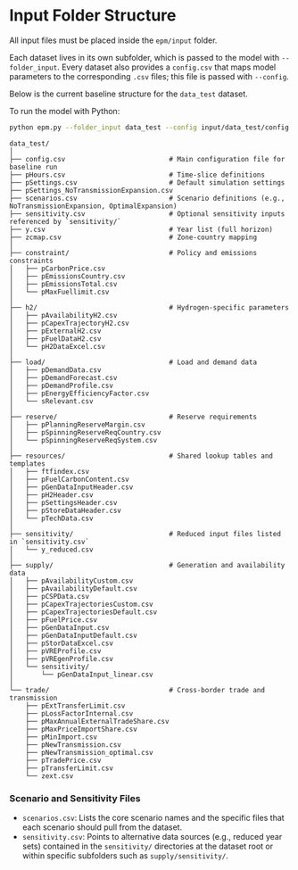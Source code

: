 # Input Folder Structure

All input files must be placed inside the `epm/input` folder.

Each dataset lives in its own subfolder, which is passed to the model with `--folder_input`. Every dataset also provides a `config.csv` that maps model parameters to the corresponding `.csv` files; this file is passed with `--config`.

Below is the current baseline structure for the `data_test` dataset.

To run the model with Python:

```bash
python epm.py --folder_input data_test --config input/data_test/config.csv
```

```plaintext
data_test/
│
├── config.csv                          # Main configuration file for baseline run
├── pHours.csv                          # Time-slice definitions
├── pSettings.csv                       # Default simulation settings
├── pSettings_NoTransmissionExpansion.csv
├── scenarios.csv                       # Scenario definitions (e.g., NoTransmissionExpansion, OptimalExpansion)
├── sensitivity.csv                     # Optional sensitivity inputs referenced by `sensitivity/`
├── y.csv                               # Year list (full horizon)
├── zcmap.csv                           # Zone-country mapping
│
├── constraint/                         # Policy and emissions constraints
│   ├── pCarbonPrice.csv
│   ├── pEmissionsCountry.csv
│   ├── pEmissionsTotal.csv
│   └── pMaxFuellimit.csv
│
├── h2/                                 # Hydrogen-specific parameters
│   ├── pAvailabilityH2.csv
│   ├── pCapexTrajectoryH2.csv
│   ├── pExternalH2.csv
│   ├── pFuelDataH2.csv
│   └── pH2DataExcel.csv
│
├── load/                               # Load and demand data
│   ├── pDemandData.csv
│   ├── pDemandForecast.csv
│   ├── pDemandProfile.csv
│   ├── pEnergyEfficiencyFactor.csv
│   └── sRelevant.csv
│
├── reserve/                            # Reserve requirements
│   ├── pPlanningReserveMargin.csv
│   ├── pSpinningReserveReqCountry.csv
│   └── pSpinningReserveReqSystem.csv
│
├── resources/                          # Shared lookup tables and templates
│   ├── ftfindex.csv
│   ├── pFuelCarbonContent.csv
│   ├── pGenDataInputHeader.csv
│   ├── pH2Header.csv
│   ├── pSettingsHeader.csv
│   ├── pStoreDataHeader.csv
│   └── pTechData.csv
│
├── sensitivity/                        # Reduced input files listed in `sensitivity.csv`
│   └── y_reduced.csv
│
├── supply/                             # Generation and availability data
│   ├── pAvailabilityCustom.csv
│   ├── pAvailabilityDefault.csv
│   ├── pCSPData.csv
│   ├── pCapexTrajectoriesCustom.csv
│   ├── pCapexTrajectoriesDefault.csv
│   ├── pFuelPrice.csv
│   ├── pGenDataInput.csv
│   ├── pGenDataInputDefault.csv
│   ├── pStorDataExcel.csv
│   ├── pVREProfile.csv
│   ├── pVREgenProfile.csv
│   └── sensitivity/
│       └── pGenDataInput_linear.csv
│
└── trade/                              # Cross-border trade and transmission
    ├── pExtTransferLimit.csv
    ├── pLossFactorInternal.csv
    ├── pMaxAnnualExternalTradeShare.csv
    ├── pMaxPriceImportShare.csv
    ├── pMinImport.csv
    ├── pNewTransmission.csv
    ├── pNewTransmission_optimal.csv
    ├── pTradePrice.csv
    ├── pTransferLimit.csv
    └── zext.csv
```

### Scenario and Sensitivity Files

- `scenarios.csv`: Lists the core scenario names and the specific files that each scenario should pull from the dataset.
- `sensitivity.csv`: Points to alternative data sources (e.g., reduced year sets) contained in the `sensitivity/` directories at the dataset root or within specific subfolders such as `supply/sensitivity/`.
